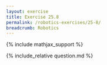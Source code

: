 ```yaml
---
layout: exercise
title: Exercise 25.8
permalink: /robotics-exercises/25-8/
breadcrumb: Robotics
---
```


{% include mathjax_support %}

<div><i class="arrow-up loader" data-chapter="robotics-exercises" data-exercise="ex_8" data-rating="0"></i></div>
{% include_relative question.md %}
